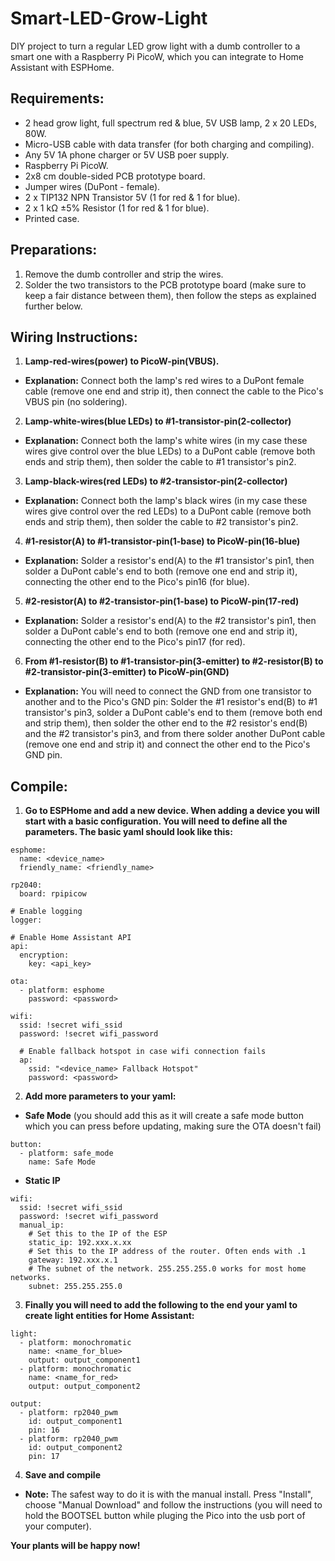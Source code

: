 # Smart-LED-Grow-Light
DIY project to turn a regular LED grow light with a dumb controller to a smart one with a Raspberry Pi PicoW, which you can integrate to Home Assistant with ESPHome.

## Requirements:
- 2 head grow light, full spectrum red & blue, 5V USB lamp, 2 x 20 LEDs, 80W.
- Micro-USB cable with data transfer (for both charging and compiling).
- Any 5V 1A phone charger or 5V USB poer supply.
- Raspberry Pi PicoW.
- 2x8 cm double-sided PCB prototype board.
- Jumper wires (DuPont - female).
- 2 x TIP132 NPN Transistor 5V (1 for red & 1 for blue).
- 2 x 1 kΩ ±5% Resistor (1 for red & 1 for blue).
- Printed case.

## Preparations:
1. Remove the dumb controller and strip the wires.
2. Solder the two transistors to the PCB prototype board (make sure to keep a fair distance between them), then follow the steps as explained further below.

## Wiring Instructions:
1. **Lamp-red-wires(power) to PicoW-pin(VBUS).**
- **Explanation:** Connect both the lamp's red wires to a DuPont female cable (remove one end and strip it), then connect the cable to the Pico's VBUS pin (no soldering).
2. **Lamp-white-wires(blue LEDs) to #1-transistor-pin(2-collector)**
- **Explanation:** Connect both the lamp's white wires (in my case these wires give control over the blue LEDs) to a DuPont cable (remove both ends and strip them), then solder the cable to #1 transistor's pin2.
3. **Lamp-black-wires(red LEDs) to #2-transistor-pin(2-collector)**
- **Explanation:** Connect both the lamp's black wires (in my case these wires give control over the red LEDs) to a DuPont cable (remove both ends and strip them), then solder the cable to #2 transistor's pin2.
4. **#1-resistor(A) to #1-transistor-pin(1-base) to PicoW-pin(16-blue)**
- **Explanation:** Solder a resistor's end(A) to the #1 transistor's pin1, then solder a DuPont cable's end to both (remove one end and strip it), connecting the other end to the Pico's pin16 (for blue).
5. **#2-resistor(A) to #2-transistor-pin(1-base) to PicoW-pin(17-red)**
- **Explanation:** Solder a resistor's end(A) to the #2 transistor's pin1, then solder a DuPont cable's end to both (remove one end and strip it), connecting the other end to the Pico's pin17 (for red).
6. **From #1-resistor(B) to #1-transistor-pin(3-emitter) to #2-resistor(B) to #2-transistor-pin(3-emitter) to PicoW-pin(GND)**
- **Explanation:** You will need to connect the GND from one transistor to another and to the Pico's GND pin: Solder the #1 resistor's end(B) to #1 transistor's pin3, solder a DuPont cable's end to them (remove both end and strip them), then solder the other end to the #2 resistor's end(B) and the #2 transistor's pin3, and from there solder another DuPont cable (remove one end and strip it) and connect the other end to the Pico's GND pin.

## Compile:
1. **Go to ESPHome and add a new device. When adding a device you will start with a basic configuration. You will need to define all the parameters. The basic yaml should look like this:**
```
esphome:
  name: <device_name>
  friendly_name: <friendly_name>

rp2040:
  board: rpipicow

# Enable logging
logger:

# Enable Home Assistant API
api:
  encryption:
    key: <api_key>

ota:
  - platform: esphome
    password: <password>

wifi:
  ssid: !secret wifi_ssid
  password: !secret wifi_password

  # Enable fallback hotspot in case wifi connection fails
  ap:
    ssid: "<device_name> Fallback Hotspot"
    password: <password>
```
2. **Add more parameters to your yaml:**
- **Safe Mode** (you should add this as it will create a safe mode button which you can press before updating, making sure the OTA doesn't fail)
```
button:
  - platform: safe_mode
    name: Safe Mode
```
- **Static IP**
```
wifi:
  ssid: !secret wifi_ssid
  password: !secret wifi_password
  manual_ip:
    # Set this to the IP of the ESP
    static_ip: 192.xxx.x.xx
    # Set this to the IP address of the router. Often ends with .1
    gateway: 192.xxx.x.1
    # The subnet of the network. 255.255.255.0 works for most home networks.
    subnet: 255.255.255.0
```
3. **Finally you will need to add the following to the end your yaml to create light entities for Home Assistant:**
```
light:
  - platform: monochromatic
    name: <name_for_blue>
    output: output_component1
  - platform: monochromatic
    name: <name_for_red>
    output: output_component2

output:
  - platform: rp2040_pwm
    id: output_component1
    pin: 16
  - platform: rp2040_pwm
    id: output_component2
    pin: 17
```
4. **Save and compile**
- **Note:** The safest way to do it is with the manual install. Press "Install", choose "Manual Download" and follow the instructions (you will need to hold the BOOTSEL button while pluging the Pico into the usb port of your computer).
  
**Your plants will be happy now!**

